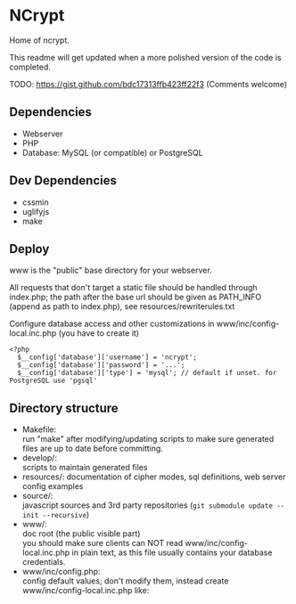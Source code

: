 # NCrypt

Home of ncrypt.

This readme will get updated when a more polished version of the code is completed.


TODO: https://gist.github.com/bdc17313ffb423ff22f3 (Comments welcome)

## Dependencies

* Webserver
* PHP
* Database: MySQL (or compatible) or PostgreSQL

## Dev Dependencies

* cssmin
* uglifyjs
* make

## Deploy

www is the "public" base directory for your webserver.

All requests that don't target a static file should be handled through index.php; the path after
the base url should be given as PATH_INFO (append as path to index.php), see resources/rewriterules.txt

Configure database access and other customizations in www/inc/config-local.inc.php (you have to create it)

    <?php
      $__config['database']['username'] = 'ncrypt';
      $__config['database']['password'] = '...';
      $__config['database']['type'] = 'mysql'; // default if unset. for PostgreSQL use 'pgsql'

## Directory structure

* Makefile:  
  run "make" after modifying/updating scripts to make sure generated files
  are up to date before committing.
* develop/:  
  scripts to maintain generated files
* resources/:
  documentation of cipher modes, sql definitions, web server config examples
* source/:  
  javascript sources and 3rd party repositories (`git submodule update --init --recursive`)
* www/:  
  doc root (the public visible part)  
  you should make sure clients can NOT read www/inc/config-local.inc.php in plain text, as
  this file usually contains your database credentials.
* www/inc/config.php:  
  config default values; don't modify them, instead create www/inc/config-local.inc.php like:
